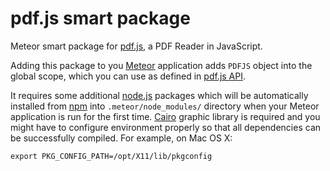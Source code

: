 pdf.js smart package
====================

Meteor smart package for [pdf.js](https://github.com/mozilla/pdf.js), a PDF Reader in JavaScript.

Adding this package to you [Meteor](http://www.meteor.com/) application adds `PDFJS` object into the global scope,
which you can use as defined in [pdf.js API](https://github.com/mozilla/pdf.js/blob/master/src/api.js).

It requires some additional [node.js](http://nodejs.org/) packages which will be automatically installed
from [npm](http://nodejs.org/) into `.meteor/node_modules/` directory when your Meteor application is run for
the first time. [Cairo](http://cairographics.org/) graphic library is required and you might have to configure
environment properly so that all dependencies can be successfully compiled. For example, on Mac OS X:

    export PKG_CONFIG_PATH=/opt/X11/lib/pkgconfig
